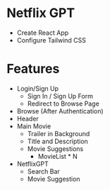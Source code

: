 # Netflix GPT

- Create React App
- Configure Tailwind CSS

# Features

- Login/Sign Up
  - Sign In / Sign Up Form
  - Redirect to Browse Page
- Browse (After Authentication)
- Header
- Main Movie
  - Trailer in Background
  - Title and Description
  - Movie Suggestions
    - MovieList \* N
- NetflixGPT
  - Search Bar
  - Movie Suggestion
